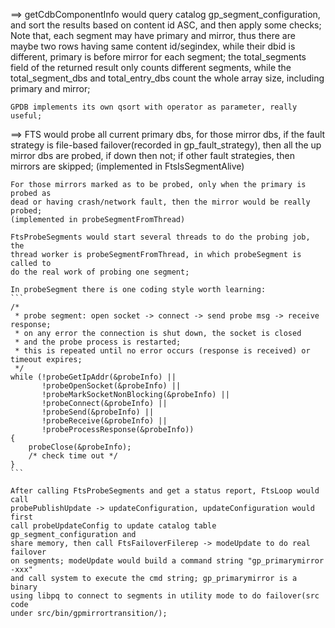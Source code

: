 ==> getCdbComponentInfo would query catalog gp_segment_configuration, and sort
	the results based on content id ASC, and then apply some checks; Note that,
	each segment may have primary and mirror, thus there are maybe two rows
	having same content id/segindex, while their dbid is different, primary is
	before mirror for each segment; the total_segments field of the returned
	result only counts different segments, while the total_segment_dbs and
	total_entry_dbs count the whole array size, including primary and mirror;

	GPDB implements its own qsort with operator as parameter, really useful;

==> FTS would probe all current primary dbs, for those mirror dbs, if the fault
	strategy is file-based failover(recorded in gp_fault_strategy), then all the
	up mirror dbs are probed, if down then not; if other fault strategies, then
	mirrors are skipped; (implemented in FtsIsSegmentAlive)

	For those mirrors marked as to be probed, only when the primary is probed as
	dead or having crash/network fault, then the mirror would be really probed;
	(implemented in probeSegmentFromThread)

	FtsProbeSegments would start several threads to do the probing job, the
	thread worker is probeSegmentFromThread, in which probeSegment is called to
	do the real work of probing one segment;

	In probeSegment there is one coding style worth learning:
	```
	/*
     * probe segment: open socket -> connect -> send probe msg -> receive response;
     * on any error the connection is shut down, the socket is closed
     * and the probe process is restarted;
     * this is repeated until no error occurs (response is received) or timeout expires;
     */
    while (!probeGetIpAddr(&probeInfo) ||
           !probeOpenSocket(&probeInfo) ||
           !probeMarkSocketNonBlocking(&probeInfo) ||
           !probeConnect(&probeInfo) ||
           !probeSend(&probeInfo) ||
           !probeReceive(&probeInfo) ||
           !probeProcessResponse(&probeInfo))
    {
        probeClose(&probeInfo);
		/* check time out */
	}
	```

	After calling FtsProbeSegments and get a status report, FtsLoop would call
	probePublishUpdate -> updateConfiguration, updateConfiguration would first
	call probeUpdateConfig to update catalog table gp_segment_configuration and
	share memory, then call FtsFailoverFilerep -> modeUpdate to do real failover
	on segments; modeUpdate would build a command string "gp_primarymirror -xxx"
	and call system to execute the cmd string; gp_primarymirror is a binary
	using libpq to connect to segments in utility mode to do failover(src code
	under src/bin/gpmirrortransition/);
